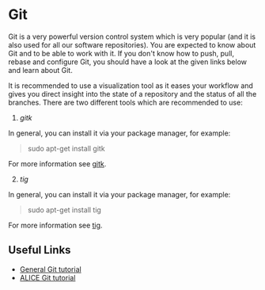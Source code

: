 # Git

Git is a very powerful version control system which is very popular (and it is also used for all our software repositories). 
You are expected to know about Git and to be able to work with it. 
If you don't know how to push, pull, rebase and configure Git, you should have a look at the given links below and learn about Git.

It is recommended to use a visualization tool as it eases your workflow and gives you direct insight into the state of a repository and the status of all the branches. There are two different tools which are recommended to use:

1. _gitk_ 

In general, you can install it via your package manager, for example:
> sudo apt-get install gitk

For more information see [gitk](https://git-scm.com/docs/gitk).

2. _tig_

In general, you can install it via your package manager, for example:
> sudo apt-get install tig

For more information see [tig](http://jonas.nitro.dk/tig/manual.html).

## Useful Links

* [General Git tutorial](https://git-scm.com/doc)
* [ALICE Git tutorial](https://dberzano.github.io/alice/git/)

